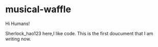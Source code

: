# musical-waffle

Hi Humans!

Sherlock_hao123 here,I like code.
This is the first doucument that I am writing now.
